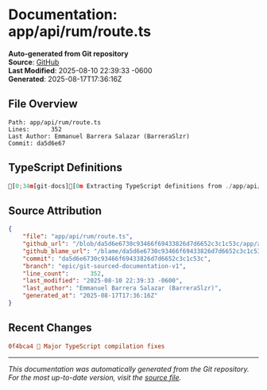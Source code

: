 # Documentation: app/api/rum/route.ts

**Auto-generated from Git repository**  
**Source**: [GitHub](/blob/da5d6e6730c93466f69433826d7d6652c3c1c53c/app/api/rum/route.ts)  
**Last Modified**: 2025-08-10 22:39:33 -0600  
**Generated**: 2025-08-17T17:36:16Z

## File Overview

```
Path: app/api/rum/route.ts
Lines:      352
Last Author: Emmanuel Barrera Salazar (BarreraSlzr)
Commit: da5d6e67
```

## TypeScript Definitions

```typescript
[0;34m[git-docs][0m Extracting TypeScript definitions from ./app/api/rum/route.ts
```

## Source Attribution

```json
{
    "file": "app/api/rum/route.ts",
    "github_url": "/blob/da5d6e6730c93466f69433826d7d6652c3c1c53c/app/api/rum/route.ts",
    "github_blame_url": "/blame/da5d6e6730c93466f69433826d7d6652c3c1c53c/app/api/rum/route.ts",
    "commit": "da5d6e6730c93466f69433826d7d6652c3c1c53c",
    "branch": "epic/git-sourced-documentation-v1",
    "line_count":      352,
    "last_modified": "2025-08-10 22:39:33 -0600",
    "last_author": "Emmanuel Barrera Salazar (BarreraSlzr)",
    "generated_at": "2025-08-17T17:36:16Z"
}
```

## Recent Changes

```diff
0f4bca4 🔧 Major TypeScript compilation fixes
```

---
*This documentation was automatically generated from the Git repository. 
For the most up-to-date version, visit the [source file](/blob/da5d6e6730c93466f69433826d7d6652c3c1c53c/app/api/rum/route.ts).*

